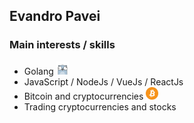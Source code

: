 ## Evandro Pavei

### Main interests / skills
* Golang <img src="https://github.com/evzpav/evzpav/blob/master/icons/gopher2.png" alt="gopher" width="20"/>
* JavaScript / NodeJs / VueJs / ReactJs
* Bitcoin and cryptocurrencies <img src="https://github.com/evzpav/evzpav/blob/master/icons/bitcoin.png" alt="bitcoin" width="20"/>
* Trading cryptocurrencies and stocks
